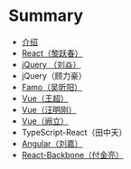 # Summary

* [介绍](README.md)
* [React（黎跃春）](react/react-liyuechun.md)
* [jQuery （刘焱）](jquery.md)
* jQuery（顾力豪）
* [Famo（吴昕阳）](famo.md)
* [Vue（王超）](vueff08-wang-chao-ff09.md)
* [Vue（汪明刚）](vue-wangminggang.md)
* [Vue（阙立）](vueff08-que-li-ff09.md)
* TypeScript-React（田中天）
* [Angular（刘嘉）](angularff08-liu-jia-ff09.md)
* [React-Backbone（付金亮）](vue.md)

